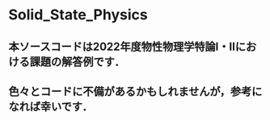 # Solid_State_Physics

## 本ソースコードは2022年度物性物理学特論Ⅰ・Ⅱにおける課題の解答例です．

## 色々とコードに不備があるかもしれませんが，参考になれば幸いです．
